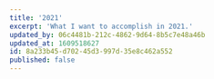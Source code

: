 ```yaml
---
title: '2021'
excerpt: 'What I want to accomplish in 2021.'
updated_by: 06c4481b-212c-4862-9d64-8b5c7e48a46b
updated_at: 1609518627
id: 8a233b45-d702-45d3-997d-35e8c462a552
published: false
---
```

